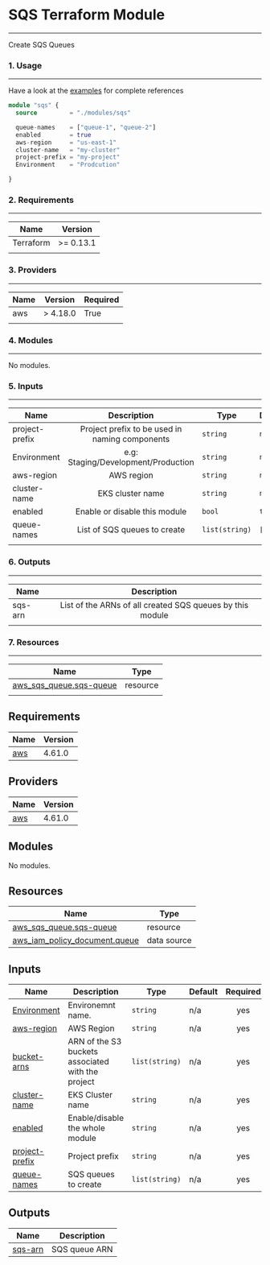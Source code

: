 # SQS Terraform Module
---
Create SQS Queues

###  1. <a name='Usage'></a>Usage
---
Have a look at the [examples](examples/) for complete references

```terraform
module "sqs" {
  source         = "./modules/sqs"

  queue-names    = ["queue-1", "queue-2"]
  enabled        = true
  aws-region     = "us-east-1"
  cluster-name   = "my-cluster"
  project-prefix = "my-project"
  Environment    = "Prodcution"

}
```
###  2. <a name='Requirements'></a>Requirements
---

|   Name	|   Version	| 	
|---	    |:-:	      |
|   Terraform	| >= 0.13.1 | 
|   	|   	|   	


###  3. <a name='Providers'></a>Providers
---

|  Name 	| Version  	| Required  	|
|---	|:-:	|---	|
|  aws 	|  > 4.18.0 	|  True	|
|||


###  4. <a name='Modules'></a>Modules
---
No modules.

###  5. <a name='Inputs'></a>Inputs
---
|  Name 	| Description  	| Type  	| Default | Required |
|---	    |:-:	          |---	    |---	    |---	     |
| project-prefix | Project prefix to be used in naming components   | `string`  	    |  `null`       	| no         |
| Environment |  e.g: Staging/Development/Production 	          |  `string` 	    |  `null`       	|  no        |
| aws-region |   AWS region	          |   `string`	    |   `null`       	|  no        |
| cluster-name |  EKS cluster name 	          | `string`  	    |   `null`     	|     no     |
| enabled |   Enable or disable this module	          | `bool`  	    |   `true`     	|  no        |
| queue-names |   List of SQS queues to create	          | `list(string)`  	    |   `[]`     	|  no        |
|   	          |   	    |        	|          |


###  6. <a name='Outputs'></a>Outputs
---

|  Name 	           | Description  	| 
|---	               |:-:	          |	      
| sqs-arn  	| List of the ARNs of all created SQS queues by this module  	    |   
|  	|  	    |   

###  7. <a name='Resources'></a>Resources
---

|   Name	|   Type    	| 	
|---	    |:-:	      |
|   [aws_sqs_queue.sqs-queue](https://registry.terraform.io/providers/hashicorp/aws/latest/docs/resources/sqs_queue)	| resource |
|   	|   	|   	





















<!-- BEGIN_TF_DOCS -->
## Requirements

| Name | Version |
|------|---------|
| <a name="requirement_aws"></a> [aws](#requirement\_aws) | 4.61.0 |

## Providers

| Name | Version |
|------|---------|
| <a name="provider_aws"></a> [aws](#provider\_aws) | 4.61.0 |

## Modules

No modules.

## Resources

| Name | Type |
|------|------|
| [aws_sqs_queue.sqs-queue](https://registry.terraform.io/providers/hashicorp/aws/4.61.0/docs/resources/sqs_queue) | resource |
| [aws_iam_policy_document.queue](https://registry.terraform.io/providers/hashicorp/aws/4.61.0/docs/data-sources/iam_policy_document) | data source |

## Inputs

| Name | Description | Type | Default | Required |
|------|-------------|------|---------|:--------:|
| <a name="input_Environment"></a> [Environment](#input\_Environment) | Environemnt name. | `string` | n/a | yes |
| <a name="input_aws-region"></a> [aws-region](#input\_aws-region) | AWS Region | `string` | n/a | yes |
| <a name="input_bucket-arns"></a> [bucket-arns](#input\_bucket-arns) | ARN of the S3 buckets associated with the project | `list(string)` | n/a | yes |
| <a name="input_cluster-name"></a> [cluster-name](#input\_cluster-name) | EKS Cluster name | `string` | n/a | yes |
| <a name="input_enabled"></a> [enabled](#input\_enabled) | Enable/disable the whole module | `string` | n/a | yes |
| <a name="input_project-prefix"></a> [project-prefix](#input\_project-prefix) | Project prefix | `string` | n/a | yes |
| <a name="input_queue-names"></a> [queue-names](#input\_queue-names) | SQS queues to create | `list(string)` | n/a | yes |

## Outputs

| Name | Description |
|------|-------------|
| <a name="output_sqs-arn"></a> [sqs-arn](#output\_sqs-arn) | SQS queue ARN |
<!-- END_TF_DOCS -->